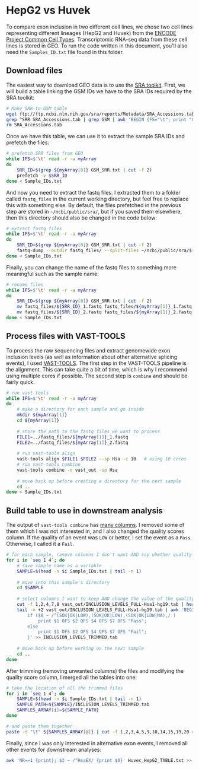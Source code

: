 # HepG2 vs Huvek


To compare exon inclusion in two different cell lines, we chose two cell lines representing different lineages (HepG2 and Huvek) from the [ENCODE Project Common Cell Types](https://www.genome.gov/26524238/encode-project-common-cell-types/). Transcriptomic RNA-seq data from these cell lines is stored in GEO. To run the code written in this document, you'll also need the 
`Samples_ID.txt` file found in this folder.

## Download files

The easiest way to download GEO data is to use the [SRA toolkit](https://www.ncbi.nlm.nih.gov/sra/docs/toolkitsoft/). First, we will build a table linking the GSM IDs we have to the SRA IDs required by the SRA toolkit:

~~~bash
# Make SRR-to-GSM table
wget ftp://ftp.ncbi.nlm.nih.gov/sra/reports/Metadata/SRA_Accessions.tab
grep ^SRR SRA_Accessions.tab | grep GSM | awk 'BEGIN {FS="\t"; print "GSM" FS "SRR"}; {print $10 FS $1}' > GSM_SRR.txt
rm SRA_Accessions.tab
~~~

Once we have this table, we can use it to extract the sample SRA IDs and prefetch the files:

~~~bash
# prefetch SRR files from GEO
while IFS=$'\t' read -r -a myArray
do
	SRR_ID=$(grep ${myArray[0]} GSM_SRR.txt | cut -f 2)
	prefetch -v $SRR_ID
done < Sample_IDs.txt
~~~

And now you need to extract the fastq files. I extracted them to a folder called `fastq_files` in the current working directory, but feel free to replace this with something else. By default, the files prefetched in the previous step are stored in `~/ncbi/public/sra/`, but if you saved them elsewhere, then this directory should also be changed in the code below:

~~~bash
# extract fastq files
while IFS=$'\t' read -r -a myArray
do
	SRR_ID=$(grep ${myArray[0]} GSM_SRR.txt | cut -f 2)
	fastq-dump --outdir fastq_files/ --split-files ~/ncbi/public/sra/${SRR_ID}.sra
done < Sample_IDs.txt
~~~

Finally, you can change the name of the fastq files to something more meaningful such as the sample name:

~~~bash
# rename files
while IFS=$'\t' read -r -a myArray
do
	SRR_ID=$(grep ${myArray[0]} GSM_SRR.txt | cut -f 2)
	mv fastq_files/${SRR_ID}_1.fastq fastq_files/${myArray[1]}_1.fastq
	mv fastq_files/${SRR_ID}_2.fastq fastq_files/${myArray[1]}_2.fastq
done < Sample_IDs.txt
~~~

## Process files with VAST-TOOLS

To process the raw sequencing files and extract genomewide exon inclusion levels (as well as information about other alternative splicing events), I used [VAST-TOOLS](https://github.com/vastgroup/vast-tools). The first step in the VAST-TOOLS pipeline is the alignment. This can take quite a bit of time, which is why I recommend using multiple cores if possible. The second step is `combine` and should be fairly quick.

~~~bash
# run vast-tools
while IFS=$'\t' read -r -a myArray
do
	# make a directory for each sample and go inside
	mkdir ${myArray[1]}
	cd ${myArray[1]}
	
	# store the path to the fastq files we want to process
	FILE1=../fastq_files/${myArray[1]}_1.fastq
	FILE2=../fastq_files/${myArray[1]}_2.fastq
	
	# run vast-tools align
	vast-tools align $FILE1 $FILE2 --sp Hsa -c 10   # using 10 cores
	# run vast-tools combine
	vast-tools combine -o vast_out -sp Hsa
	
	# move back up before creating a directory for the next sample
	cd ..
done < Sample_IDs.txt
~~~




## Build table to use in downstream analysis

The output of `vast-tools combine` has [many columns](https://github.com/vastgroup/vast-tools#combine-output-format). I removed some of them which I was not interested in, and I also changed the quality scores column. If the quality of an event was `LOW` or better, I set the event as a `Pass`. Otherwise, I called it a `Fail`.

~~~bash
# for each sample, remove columns I don't want AND say whether quality is overall good ('Pass') or bad ('Fail')
for i in `seq 1 4`; do
	# save sample name as a variable
	SAMPLE=$(head -n $i Sample_IDs.txt | tail -n 1)
	
	# move into this sample's directory
	cd $SAMPLE
	
	# select columns I want to keep AND change the value of the quality score column to either 'Pass' or 'Fail'
	cut -f 1,2,4,7,8 vast_out/INCLUSION_LEVELS_FULL-Hsa1-hg19.tab | head -n 1 | awk '{print $0}' > INCLUSION_LEVELS_TRIMMED.tab
	tail -n +2 vast_out/INCLUSION_LEVELS_FULL-Hsa1-hg19.tab | awk 'BEGIN{OFS="\t"}{
		if ($8 ~ /^(SOK|OK|LOW),(SOK|OK|LOW),(SOK|OK|LOW|NA),/ )
			print $1 OFS $2 OFS $4 OFS $7 OFS "Pass";
		else
			print $1 OFS $2 OFS $4 OFS $7 OFS "Fail";
		}' >> INCLUSION_LEVELS_TRIMMED.tab
	
	# move back up before working on the next sample
	cd ..
done
~~~

After trimming (removing unwanted columns) the files and modifying the quality score column, I merged all the tables into one:

~~~bash
# take the location of all the trimmed files
for i in `seq 1 4`; do
	SAMPLE=$(head -n $i Sample_IDs.txt | tail -n 1)
	SAMPLE_PATH=${SAMPLE}/INCLUSION_LEVELS_TRIMMED.tab
	SAMPLES_ARRAY[i]=${SAMPLE_PATH}
done

# and paste them together
paste -d "\t" ${SAMPLES_ARRAY[@]} | cut -f 1,2,3,4,5,9,10,14,15,19,20 > Huvec_HepG2_TABLE.txt
~~~

Finally, since I was only interested in alternative exon events, I removed all other events for downstream analyses:


~~~bash
awk 'NR==1 {print}; $2 ~ /^HsaEX/ {print $0}' Huvec_HepG2_TABLE.txt >> Huvec_HepG2_TABLE_EXONS.txt
~~~